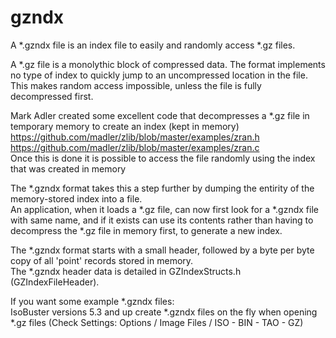 # gzndx

A *.gzndx file is an index file to easily and randomly access *.gz files.

A *.gz file is a monolythic block of compressed data.  The format implements no type of index to quickly jump to an uncompressed location in the file.  This makes random access impossible, unless the file is fully decompressed first.

Mark Adler created some excellent code that decompresses a *.gz file in temporary memory to create an index (kept in memory)<br>
https://github.com/madler/zlib/blob/master/examples/zran.h<br>
https://github.com/madler/zlib/blob/master/examples/zran.c<br>
Once this is done it is possible to access the file randomly using the index that was created in memory

The *.gzndx format takes this a step further by dumping the entirity of the memory-stored index into a file.  
An application, when it loads a *.gz file, can now first look for a *.gzndx file with same name, and if it exists can use its contents rather than having to decompress the *.gz file in memory first, to generate a new index.

The *.gzndx format starts with a small header, followed by a byte per byte copy of all 'point' records stored in memory.<br>
The *.gzndx header data is detailed in GZIndexStructs.h (GZIndexFileHeader).

If you want some example *.gzndx files:<br>
IsoBuster versions 5.3 and up create *.gzndx files on the fly when opening *.gz files (Check Settings: Options / Image Files / ISO - BIN - TAO - GZ)

